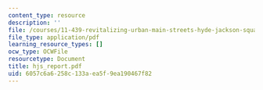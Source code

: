 ```yaml
---
content_type: resource
description: ''
file: /courses/11-439-revitalizing-urban-main-streets-hyde-jackson-square-roslindale-square-boston-spring-2005/6057c6a6258c133aea5f9ea190467f82_hjs_report.pdf
file_type: application/pdf
learning_resource_types: []
ocw_type: OCWFile
resourcetype: Document
title: hjs_report.pdf
uid: 6057c6a6-258c-133a-ea5f-9ea190467f82
---
```

